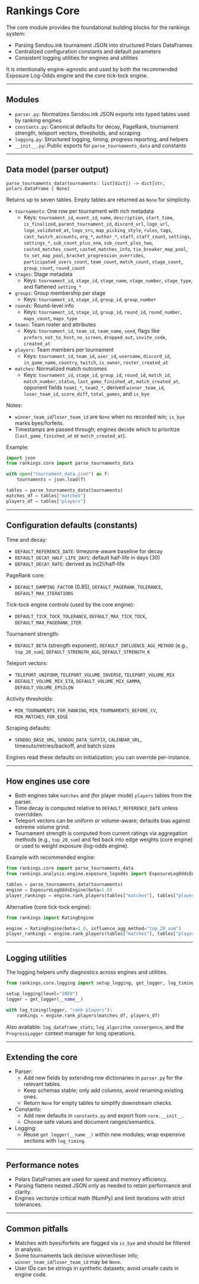 # Rankings Core

The core module provides the foundational building blocks for the rankings system:

- Parsing Sendou.ink tournament JSON into structured Polars DataFrames
- Centralized configuration constants and default parameters
- Consistent logging utilities for engines and utilities

It is intentionally engine-agnostic and used by both the recommended Exposure Log-Odds engine and the core tick-tock engine.

---

## Modules

- `parser.py`: Normalizes Sendou.ink JSON exports into typed tables used by ranking engines
- `constants.py`: Canonical defaults for decay, PageRank, tournament strength, teleport vectors, thresholds, and scraping
- `logging.py`: Structured logging, timing, progress reporting, and helpers
- `__init__.py`: Public exports for `parse_tournaments_data` and constants

---

## Data model (parser output)

`parse_tournaments_data(tournaments: list[dict]) -> dict[str, polars.DataFrame | None]`

Returns up to seven tables. Empty tables are returned as `None` for simplicity.

- `tournaments`: One row per tournament with rich metadata
  - Keys: `tournament_id`, `event_id`, `name`, `description`, `start_time`, `is_finalized`, `parent_tournament_id`, `discord_url`, `logo_url`, `logo_validated_at`, `logo_src`, `map_picking_style`, `rules`, `tags`, `cast_twitch_accounts`, `org_*`, `author_*`, `staff`, `staff_count`, `settings`, `settings_*`, `sub_count_plus_one`, `sub_count_plus_two`, `casted_matches_count`, `casted_matches_info`, `tie_breaker_map_pool`, `to_set_map_pool`, `bracket_progression_overrides`, `participated_users_count`, `team_count`, `match_count`, `stage_count`, `group_count`, `round_count`
- `stages`: Stage metadata
  - Keys: `tournament_id`, `stage_id`, `stage_name`, `stage_number`, `stage_type`, and flattened `setting_*`
- `groups`: Group membership per stage
  - Keys: `tournament_id`, `stage_id`, `group_id`, `group_number`
- `rounds`: Round-level info
  - Keys: `tournament_id`, `stage_id`, `group_id`, `round_id`, `round_number`, `maps_count`, `maps_type`
- `teams`: Team roster and attributes
  - Keys: `tournament_id`, `team_id`, `team_name`, `seed`, flags like `prefers_not_to_host`, `no_screen`, `dropped_out`, `invite_code`, `created_at`
- `players`: Team members per tournament
  - Keys: `tournament_id`, `team_id`, `user_id`, `username`, `discord_id`, `in_game_name`, `country`, `twitch`, `is_owner`, `roster_created_at`
- `matches`: Normalized match outcomes
  - Keys: `tournament_id`, `stage_id`, `group_id`, `round_id`, `match_id`, `match_number`, `status`, `last_game_finished_at`, `match_created_at`,
    opponent fields `team1_*`, `team2_*`, derived `winner_team_id`, `loser_team_id`, `score_diff`, `total_games`, and `is_bye`

Notes:
- `winner_team_id`/`loser_team_id` are `None` when no recorded win; `is_bye` marks byes/forfeits.
- Timestamps are passed through; engines decide which to prioritize (`last_game_finished_at` or `match_created_at`).

Example:
```python
import json
from rankings.core import parse_tournaments_data

with open("tournament_data.json") as f:
    tournaments = json.load(f)

tables = parse_tournaments_data(tournaments)
matches_df = tables["matches"]
players_df = tables["players"]
```

---

## Configuration defaults (constants)

Time and decay:
- `DEFAULT_REFERENCE_DATE`: timezone-aware baseline for decay
- `DEFAULT_DECAY_HALF_LIFE_DAYS`: default half-life in days (30)
- `DEFAULT_DECAY_RATE`: derived as ln(2)/half-life

PageRank core:
- `DEFAULT_DAMPING_FACTOR` (0.85), `DEFAULT_PAGERANK_TOLERANCE`, `DEFAULT_MAX_ITERATIONS`

Tick-tock engine controls (used by the core engine):
- `DEFAULT_TICK_TOCK_TOLERANCE`, `DEFAULT_MAX_TICK_TOCK`, `DEFAULT_MAX_PAGERANK_ITER`

Tournament strength:
- `DEFAULT_BETA` (strength exponent), `DEFAULT_INFLUENCE_AGG_METHOD` (e.g., `top_20_sum`), `DEFAULT_STRENGTH_AGG`, `DEFAULT_STRENGTH_K`

Teleport vectors:
- `TELEPORT_UNIFORM`, `TELEPORT_VOLUME_INVERSE`, `TELEPORT_VOLUME_MIX`
- `DEFAULT_VOLUME_MIX_ETA`, `DEFAULT_VOLUME_MIX_GAMMA`, `DEFAULT_VOLUME_EPSILON`

Activity thresholds:
- `MIN_TOURNAMENTS_FOR_RANKING`, `MIN_TOURNAMENTS_BEFORE_CV`, `MIN_MATCHES_FOR_EDGE`

Scraping defaults:
- `SENDOU_BASE_URL`, `SENDOU_DATA_SUFFIX`, `CALENDAR_URL`, timeouts/retries/backoff, and batch sizes

Engines read these defaults on initialization; you can override per-instance.

---

## How engines use core

- Both engines take `matches` and (for player mode) `players` tables from the parser.
- Time decay is computed relative to `DEFAULT_REFERENCE_DATE` unless overridden.
- Teleport vectors can be uniform or volume-aware; defaults bias against extreme volume grind.
- Tournament strength is computed from current ratings via aggregation methods (e.g., `top_20_sum`) and fed back into edge weights (core engine) or used to weight exposure (log-odds engine).

Example with recommended engine:
```python
from rankings.core import parse_tournaments_data
from rankings.analysis.engine.exposure_logodds import ExposureLogOddsEngine

tables = parse_tournaments_data(tournaments)
engine = ExposureLogOddsEngine(beta=1.0)
player_rankings = engine.rank_players(tables["matches"], tables["players"])
```

Alternative (core tick-tock engine):
```python
from rankings import RatingEngine

engine = RatingEngine(beta=1.0, influence_agg_method="top_20_sum")
player_rankings = engine.rank_players(tables["matches"], tables["players"])
```

---

## Logging utilities

The logging helpers unify diagnostics across engines and utilities.

```python
from rankings.core.logging import setup_logging, get_logger, log_timing

setup_logging(level="INFO")
logger = get_logger(__name__)

with log_timing(logger, "rank players"):
    rankings = engine.rank_players(matches_df, players_df)
```

Also available: `log_dataframe_stats`, `log_algorithm_convergence`, and the `ProgressLogger` context manager for long operations.

---

## Extending the core

- Parser:
  - Add new fields by extending row dictionaries in `parser.py` for the relevant tables.
  - Keep schemas stable; only add columns, avoid renaming existing ones.
  - Return `None` for empty tables to simplify downstream checks.
- Constants:
  - Add new defaults in `constants.py` and export from `core.__init__`.
  - Choose safe values and document ranges/semantics.
- Logging:
  - Reuse `get_logger(__name__)` within new modules; wrap expensive sections with `log_timing`.

---

## Performance notes

- Polars DataFrames are used for speed and memory efficiency.
- Parsing flattens nested JSON only as needed to retain performance and clarity.
- Engines vectorize critical math (NumPy) and limit iterations with strict tolerances.

---

## Common pitfalls

- Matches with byes/forfeits are flagged via `is_bye` and should be filtered in analysis.
- Some tournaments lack decisive winner/loser info; `winner_team_id`/`loser_team_id` may be `None`.
- User IDs can be strings in synthetic datasets; avoid unsafe casts in engine code.



